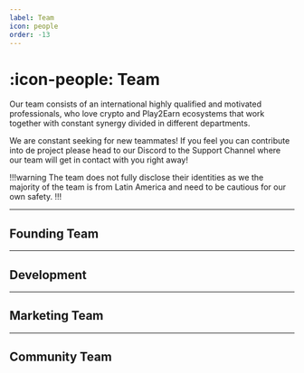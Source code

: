 ```yaml
---
label: Team
icon: people
order: -13
---
```


# :icon-people: Team

Our team consists of an international highly qualified and motivated professionals, who love crypto and Play2Earn ecosystems that work together with constant synergy divided in different departments.

We are constant seeking for new teammates! If you feel you can contribute into de project please head to our Discord to the Support Channel where our team will get in contact with you right away!

!!!warning
The team does not fully disclose their identities as we the majority of the team is from Latin America and need to be cautious for our own safety.
!!!

---

## Founding Team

---

## Development

---

## Marketing Team

---

## Community Team
